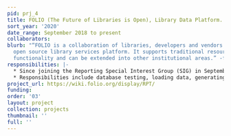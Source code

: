 ```yaml
---
pid: prj_4
title: FOLIO (The Future of Libraries is Open), Library Data Platform.
sort_year: '2020'
date_range: September 2018 to present
collaborators: 
blurb: "“FOLIO is a collaboration of libraries, developers and vendors building an
  open source library services platform. It supports traditional resource management
  functionality and can be extended into other institutional areas.” -folio.org"
responsibilities: |-
  * Since joining the Reporting Special Interest Group (SIG) in September 2018, have held progressively more advanced leadership roles. Currently a member of the Reporting SIG leadership team, working as project manager and primary advisory for query development.
  * Responsibilities include database testing, loading data, generating test data, writing queries for both PostgreSQL and Amazon Redshift databases, reviewing queries for logic and style, creating and maintaining JIRA issues and wiki documentation, and maintaining the GitHub repository.
project_url: https://wiki.folio.org/display/RPT/
funding: 
order: '03'
layout: project
collection: projects
thumbnail: ''
full: ''
---
```

